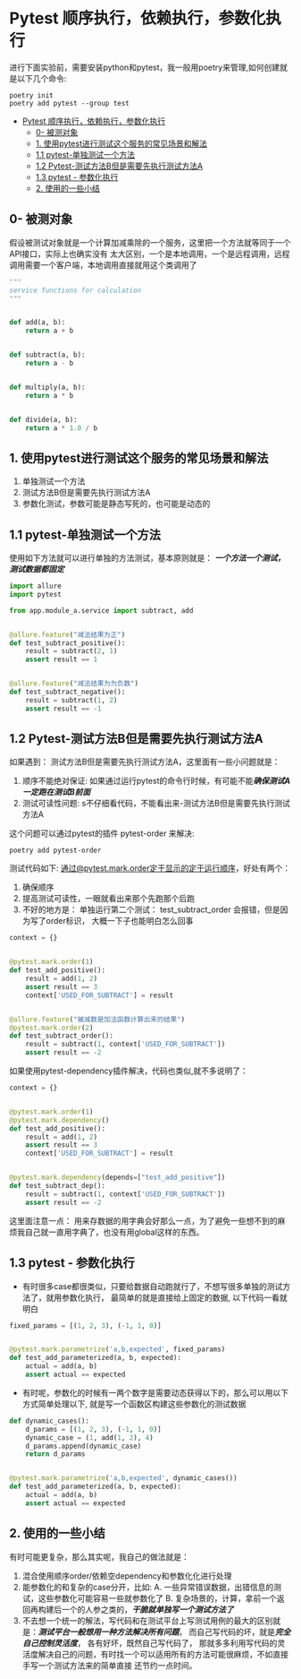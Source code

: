 # Pytest 顺序执行，依赖执行，参数化执行

进行下面实验前，需要安装python和pytest，我一般用poetry来管理,如何创建就是以下几个命令:

```shell
poetry init 
poetry add pytest --group test
```

<!-- TOC -->

* [Pytest 顺序执行，依赖执行，参数化执行](#pytest-顺序执行依赖执行参数化执行)
    * [0- 被测对象](#0--被测对象)
    * [1. 使用pytest进行测试这个服务的常见场景和解法](#1-使用pytest进行测试这个服务的常见场景和解法)
    * [1.1 pytest-单独测试一个方法](#11-pytest-单独测试一个方法)
    * [1.2 Pytest-测试方法B但是需要先执行测试方法A](#12-pytest-测试方法b但是需要先执行测试方法a)
    * [1.3 pytest - 参数化执行](#13-pytest---参数化执行)
    * [2. 使用的一些小结](#2-使用的一些小结)

<!-- TOC -->

## 0- 被测对象

假设被测试对象就是一个计算加减乘除的一个服务，这里把一个方法就等同于一个API接口，实际上也确实没有
太大区别，一个是本地调用，一个是远程调用，远程调用需要一个客户端，本地调用直接就用这个类调用了

```python
"""
service functions for calculation
"""


def add(a, b):
    return a + b


def subtract(a, b):
    return a - b


def multiply(a, b):
    return a * b


def divide(a, b):
    return a * 1.0 / b
```

## 1. 使用pytest进行测试这个服务的常见场景和解法

1. 单独测试一个方法
2. 测试方法B但是需要先执行测试方法A
3. 参数化测试，参数可能是静态写死的，也可能是动态的

## 1.1 pytest-单独测试一个方法

使用如下方法就可以进行单独的方法测试，基本原则就是： ***一个方法一个测试，测试数据都固定***

```python
import allure
import pytest

from app.module_a.service import subtract, add


@allure.feature("减法结果为正")
def test_subtract_positive():
    result = subtract(2, 1)
    assert result == 1


@allure.feature("减法结果为为负数")
def test_subtract_negative():
    result = subtract(1, 2)
    assert result == -1

```

## 1.2 Pytest-测试方法B但是需要先执行测试方法A

如果遇到： 测试方法B但是需要先执行测试方法A，这里面有一些小问题就是：

1. 顺序不能绝对保证: 如果通过运行pytest的命令行时候，有可能不能***确保测试A一定跑在测试B前面***
2. 测试可读性问题: s不仔细看代码，不能看出来-测试方法B但是需要先执行测试方法A

这个问题可以通过pytest的插件 pytest-order 来解决:

```shell
poetry add pytest-order
```

测试代码如下: 通过@pytest.mark.order定于显示的定于运行顺序，好处有两个：

1. 确保顺序
2. 提高测试可读性，一眼就看出来那个先跑那个后跑
3. 不好的地方是： 单独运行第二个测试： test_subtract_order 会报错，但是因为写了order标识，
   大概一下子也能明白怎么回事

```python
context = {}


@pytest.mark.order(1)
def test_add_positive():
    result = add(1, 2)
    assert result == 3
    context['USED_FOR_SUBTRACT'] = result


@allure.feature("被减数是加法函数计算出来的结果")
@pytest.mark.order(2)
def test_subtract_order():
    result = subtract(1, context['USED_FOR_SUBTRACT'])
    assert result == -2

```

如果使用pytest-dependency插件解决，代码也类似,就不多说明了：

```python
context = {}


@pytest.mark.order(1)
@pytest.mark.dependency()
def test_add_positive():
    result = add(1, 2)
    assert result == 3
    context['USED_FOR_SUBTRACT'] = result


@pytest.mark.dependency(depends=["test_add_positive"])
def test_subtract_dep():
    result = subtract(1, context['USED_FOR_SUBTRACT'])
    assert result == -2
```

这里面注意一点： 用来存数据的用字典会好那么一点，为了避免一些想不到的麻烦我自己就一直用字典了，也没有用global这样的东西。

## 1.3 pytest - 参数化执行

- 有时很多case都很类似，只要给数据自动跑就行了，不想写很多单独的测试方法了，就用参数化执行，
  最简单的就是直接给上固定的数据, 以下代码一看就明白

```python
fixed_params = [(1, 2, 3), (-1, 1, 0)]


@pytest.mark.parametrize('a,b,expected', fixed_params)
def test_add_parameterized(a, b, expected):
    actual = add(a, b)
    assert actual == expected
```

- 有时呢，参数化的时候有一两个数字是需要动态获得以下的，那么可以用以下方式简单处理以下,
  就是写一个函数区构建这些参数化的测试数据

```python
def dynamic_cases():
    d_params = [(1, 2, 3), (-1, 1, 0)]
    dynamic_case = (1, add(1, 2), 4)
    d_params.append(dynamic_case)
    return d_params


@pytest.mark.parametrize('a,b,expected', dynamic_cases())
def test_add_parameterized(a, b, expected):
    actual = add(a, b)
    assert actual == expected
```

## 2. 使用的一些小结

有时可能更复杂，那么其实呢，我自己的做法就是：

1. 混合使用顺序order/依赖空dependency和参数化化进行处理
2. 能参数化的和复杂的case分开，比如:
   A. 一些异常错误数据，出错信息的测试，这些参数化可能容易一些就参数化了
   B. 复杂场景的，计算，拿前一个返回再构建后一个的人参之类的，***干脆就单独写一个测试方法了***
3. 不去想一个统一的解法，写代码和在测试平台上写测试用例的最大的区别就是：***测试平台一般想用一种方法解决所有问题***，
   而自己写代码的坏，就是***完全自己控制灵活度***， 各有好坏，既然自己写代码了，
   那就多多利用写代码的灵活度解决自己的问题，有时找一个可以适用所有的方法可能很麻烦，不如直接手写一个测试方法来的简单直接
   还节约一点时间。





